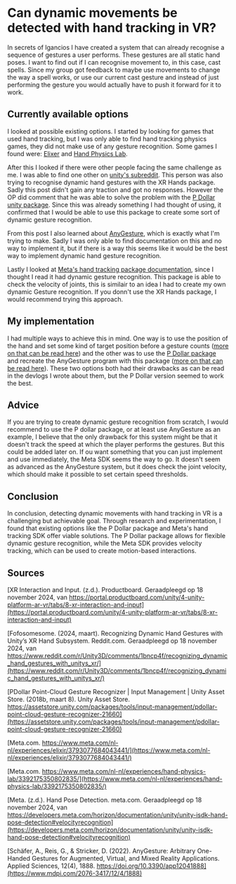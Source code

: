 # Can dynamic movements be detected with hand tracking in VR?
In secrets of Igancios I have created a system that can already recognise a sequence of gestures a user performs. These gestures are all static hand poses. I want to find out if I can recognise movement to, in this case, cast spells. Since my group got feedback to maybe use movements to change the way a spell works, or use our current cast gesture and instead of just performing the gesture you would actually have to push it forward for it to work.

## Currently available options
I looked at possible existing options. I started by looking for games that used hand tracking, but I was only able to find hand tracking physics games, they did not make use of any gesture recognition. 
Some games I found were: [Elixer](https://www.meta.com/nl-nl/experiences/elixir/3793077684043441/) and [Hand Physics Lab](https://www.meta.com/nl-nl/experiences/hand-physics-lab/3392175350802835/).

After this I looked if there were other people facing the same challenge as me. I was able to find one other on [unity's subreddit](https://www.reddit.com/r/Unity3D/comments/1bncp4f/recognizing_dynamic_hand_gestures_with_unitys_xr/). This person was also trying to recognise dynamic hand gestures with the XR Hands package. Sadly this post didn't gain any traction and got no responses. However the OP did comment that he was able to solve the problem with the [P Dollar unity package](https://assetstore.unity.com/packages/tools/input-management/pdollar-point-cloud-gesture-recognizer-21660). Since this was already something I had thought of using, it confirmed that I would be able to use this package to create some sort of dynamic gesture recognition.

From this post I also learned about [AnyGesture](https://www.mdpi.com/2076-3417/12/4/1888), which is exactly what I'm trying to make. Sadly I was only able to find documentation on this and no way to implement it, but if there is a way this seems like it would be the best way to implement dynamic hand gesture recognition.

Lastly I looked at [Meta's hand tracking package documentation](https://developers.meta.com/horizon/documentation/unity/unity-isdk-hand-pose-detection#velocityrecognition), since I thought I read it had dynamic gesture recognition. This package is able to check the velocity of joints, this is similair to an idea I had to create my own dynamic Gesture recognition. If you donn't use the XR Hands package, I would recommend trying this approach.

## My implementation
I had multiple ways to achieve this in mind. One way is to use the position of the hand and set some kind of target position before a gesture counts ([more on that can be read here](../2.%20Devlogs/01.%20Forward%20Motion.md)) and the other was to use the [P Dollar package](https://assetstore.unity.com/packages/tools/input-management/pdollar-point-cloud-gesture-recognizer-21660) and recreate the AnyGesture program with this package ([more on that can be read here](../2.%20Devlogs/2.%202D%20Dynamic%20Gestures.md)). These two options both had their drawbacks as can be read in the devlogs I wrote about them, but the P Dollar version seemed to work the best.

## Advice
If you are trying to create dynamic gesture recognition from scratch, I would recommend to use the P dollar package, or at least use AnyGesture as an example, I believe that the only drawback for this system might be that it doesn't track the speed at which the player performs the gestures. But this could be added later on. If ou want something that you can just implement and use immediately, the Meta SDK seems the way to go. It doesn't seem as advanced as the AnyGesture system, but it does check the joint velocity, which should make it possible to set certain speed thresholds.

## Conclusion
In conclusion, detecting dynamic movements with hand tracking in VR is a challenging but achievable goal. Through research and experimentation, I found that existing options like the P Dollar package and Meta's hand tracking SDK offer viable solutions. The P Dollar package allows for flexible dynamic gesture recognition, while the Meta SDK provides velocity tracking, which can be used to create motion-based interactions.

## Sources
[XR Interaction and Input. (z.d.). Productboard. Geraadpleegd op 18 november 2024, van https://portal.productboard.com/unity/4-unity-platform-ar-vr/tabs/8-xr-interaction-and-input](https://portal.productboard.com/unity/4-unity-platform-ar-vr/tabs/8-xr-interaction-and-input)

[Fofosomesome. (2024, maart). Recognizing Dynamic Hand Gestures with Unity’s XR Hand Subsystem. Reddit.com. Geraadpleegd op 18 november 2024, van https://www.reddit.com/r/Unity3D/comments/1bncp4f/recognizing_dynamic_hand_gestures_with_unitys_xr/](https://www.reddit.com/r/Unity3D/comments/1bncp4f/recognizing_dynamic_hand_gestures_with_unitys_xr/)

[PDollar Point-Cloud Gesture Recognizer | Input Management | Unity Asset Store. (2018b, maart 8). Unity Asset Store. https://assetstore.unity.com/packages/tools/input-management/pdollar-point-cloud-gesture-recognizer-21660](https://assetstore.unity.com/packages/tools/input-management/pdollar-point-cloud-gesture-recognizer-21660)

[Meta.com. https://www.meta.com/nl-nl/experiences/elixir/3793077684043441/](https://www.meta.com/nl-nl/experiences/elixir/3793077684043441/)

[Meta.com. https://www.meta.com/nl-nl/experiences/hand-physics-lab/3392175350802835/](https://www.meta.com/nl-nl/experiences/hand-physics-lab/3392175350802835/)

[Meta. (z.d.). Hand Pose Detection. meta.com. Geraadpleegd op 18 november 2024, van https://developers.meta.com/horizon/documentation/unity/unity-isdk-hand-pose-detection#velocityrecognition](https://developers.meta.com/horizon/documentation/unity/unity-isdk-hand-pose-detection#velocityrecognition)

[Schäfer, A., Reis, G., & Stricker, D. (2022). AnyGesture: Arbitrary One-Handed Gestures for Augmented, Virtual, and Mixed Reality Applications. Applied Sciences, 12(4), 1888. https://doi.org/10.3390/app12041888](https://www.mdpi.com/2076-3417/12/4/1888)
